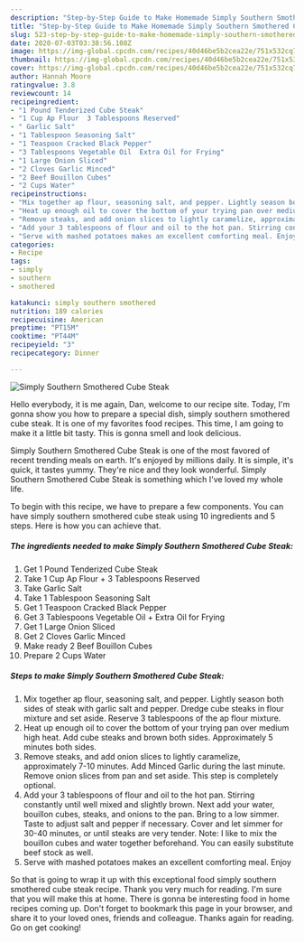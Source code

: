 ```yaml
---
description: "Step-by-Step Guide to Make Homemade Simply Southern Smothered Cube Steak"
title: "Step-by-Step Guide to Make Homemade Simply Southern Smothered Cube Steak"
slug: 523-step-by-step-guide-to-make-homemade-simply-southern-smothered-cube-steak
date: 2020-07-03T03:38:56.108Z
image: https://img-global.cpcdn.com/recipes/40d46be5b2cea22e/751x532cq70/simply-southern-smothered-cube-steak-recipe-main-photo.jpg
thumbnail: https://img-global.cpcdn.com/recipes/40d46be5b2cea22e/751x532cq70/simply-southern-smothered-cube-steak-recipe-main-photo.jpg
cover: https://img-global.cpcdn.com/recipes/40d46be5b2cea22e/751x532cq70/simply-southern-smothered-cube-steak-recipe-main-photo.jpg
author: Hannah Moore
ratingvalue: 3.8
reviewcount: 14
recipeingredient:
- "1 Pound Tenderized Cube Steak"
- "1 Cup Ap Flour  3 Tablespoons Reserved"
- " Garlic Salt"
- "1 Tablespoon Seasoning Salt"
- "1 Teaspoon Cracked Black Pepper"
- "3 Tablespoons Vegetable Oil  Extra Oil for Frying"
- "1 Large Onion Sliced"
- "2 Cloves Garlic Minced"
- "2 Beef Bouillon Cubes"
- "2 Cups Water"
recipeinstructions:
- "Mix together ap flour, seasoning salt, and pepper. Lightly season both sides of steak with garlic salt and pepper. Dredge cube steaks in flour mixture and set aside. Reserve 3 tablespoons of the ap flour mixture."
- "Heat up enough oil to cover the bottom of your trying pan over medium high heat. Add cube steaks and brown both sides. Approximately 5 minutes both sides."
- "Remove steaks, and add onion slices to lightly caramelize, approximately 7-10 minutes. Add Minced Garlic during the last minute. Remove onion slices from pan and set aside. This step is completely optional."
- "Add your 3 tablespoons of flour and oil to the hot pan. Stirring constantly until well mixed and slightly brown. Next add your water, bouillon cubes, steaks, and onions to the pan. Bring to a low simmer. Taste to adjust salt and pepper if necessary. Cover and let simmer for 30-40 minutes, or until steaks are very tender. Note: I like to mix the bouillon cubes and water together beforehand. You can easily substitute beef stock as well."
- "Serve with mashed potatoes makes an excellent comforting meal. Enjoy"
categories:
- Recipe
tags:
- simply
- southern
- smothered

katakunci: simply southern smothered 
nutrition: 189 calories
recipecuisine: American
preptime: "PT15M"
cooktime: "PT44M"
recipeyield: "3"
recipecategory: Dinner

---
```



![Simply Southern Smothered Cube Steak](https://img-global.cpcdn.com/recipes/40d46be5b2cea22e/751x532cq70/simply-southern-smothered-cube-steak-recipe-main-photo.jpg)

Hello everybody, it is me again, Dan, welcome to our recipe site. Today, I'm gonna show you how to prepare a special dish, simply southern smothered cube steak. It is one of my favorites food recipes. This time, I am going to make it a little bit tasty. This is gonna smell and look delicious.



Simply Southern Smothered Cube Steak is one of the most favored of recent trending meals on earth. It's enjoyed by millions daily. It is simple, it's quick, it tastes yummy. They're nice and they look wonderful. Simply Southern Smothered Cube Steak is something which I've loved my whole life.


To begin with this recipe, we have to prepare a few components. You can have simply southern smothered cube steak using 10 ingredients and 5 steps. Here is how you can achieve that.

<!--inarticleads1-->

##### The ingredients needed to make Simply Southern Smothered Cube Steak:

1. Get 1 Pound Tenderized Cube Steak
1. Take 1 Cup Ap Flour + 3 Tablespoons Reserved
1. Take  Garlic Salt
1. Take 1 Tablespoon Seasoning Salt
1. Get 1 Teaspoon Cracked Black Pepper
1. Get 3 Tablespoons Vegetable Oil + Extra Oil for Frying
1. Get 1 Large Onion Sliced
1. Get 2 Cloves Garlic Minced
1. Make ready 2 Beef Bouillon Cubes
1. Prepare 2 Cups Water




<!--inarticleads2-->

##### Steps to make Simply Southern Smothered Cube Steak:

1. Mix together ap flour, seasoning salt, and pepper. Lightly season both sides of steak with garlic salt and pepper. Dredge cube steaks in flour mixture and set aside. Reserve 3 tablespoons of the ap flour mixture.
1. Heat up enough oil to cover the bottom of your trying pan over medium high heat. Add cube steaks and brown both sides. Approximately 5 minutes both sides.
1. Remove steaks, and add onion slices to lightly caramelize, approximately 7-10 minutes. Add Minced Garlic during the last minute. Remove onion slices from pan and set aside. This step is completely optional.
1. Add your 3 tablespoons of flour and oil to the hot pan. Stirring constantly until well mixed and slightly brown. Next add your water, bouillon cubes, steaks, and onions to the pan. Bring to a low simmer. Taste to adjust salt and pepper if necessary. Cover and let simmer for 30-40 minutes, or until steaks are very tender. Note: I like to mix the bouillon cubes and water together beforehand. You can easily substitute beef stock as well.
1. Serve with mashed potatoes makes an excellent comforting meal. Enjoy




So that is going to wrap it up with this exceptional food simply southern smothered cube steak recipe. Thank you very much for reading. I'm sure that you will make this at home. There is gonna be interesting food in home recipes coming up. Don't forget to bookmark this page in your browser, and share it to your loved ones, friends and colleague. Thanks again for reading. Go on get cooking!
